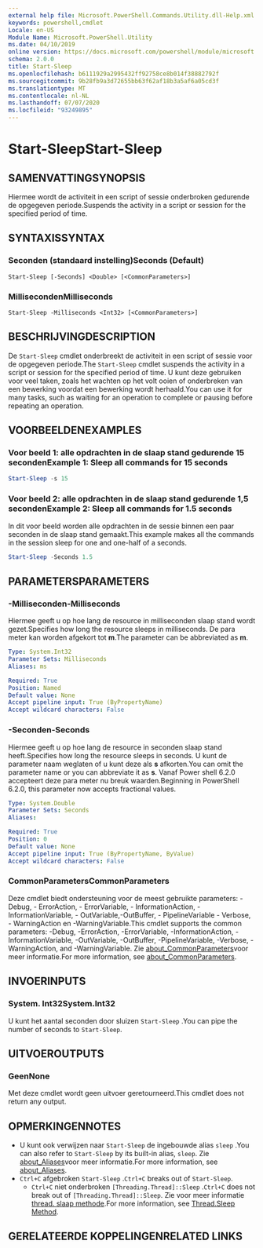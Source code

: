 ```yaml
---
external help file: Microsoft.PowerShell.Commands.Utility.dll-Help.xml
keywords: powershell,cmdlet
Locale: en-US
Module Name: Microsoft.PowerShell.Utility
ms.date: 04/10/2019
online version: https://docs.microsoft.com/powershell/module/microsoft.powershell.utility/start-sleep?view=powershell-7.1&WT.mc_id=ps-gethelp
schema: 2.0.0
title: Start-Sleep
ms.openlocfilehash: b6111929a2995432ff92758ce8b014f38882792f
ms.sourcegitcommit: 9b28fb9a3d72655bb63f62af18b3a5af6a05cd3f
ms.translationtype: MT
ms.contentlocale: nl-NL
ms.lasthandoff: 07/07/2020
ms.locfileid: "93249895"
---
```

# <span data-ttu-id="4edde-103">Start-Sleep</span><span class="sxs-lookup"><span data-stu-id="4edde-103">Start-Sleep</span></span>

## <span data-ttu-id="4edde-104">SAMENVATTING</span><span class="sxs-lookup"><span data-stu-id="4edde-104">SYNOPSIS</span></span>
<span data-ttu-id="4edde-105">Hiermee wordt de activiteit in een script of sessie onderbroken gedurende de opgegeven periode.</span><span class="sxs-lookup"><span data-stu-id="4edde-105">Suspends the activity in a script or session for the specified period of time.</span></span>

## <span data-ttu-id="4edde-106">SYNTAXIS</span><span class="sxs-lookup"><span data-stu-id="4edde-106">SYNTAX</span></span>

### <span data-ttu-id="4edde-107">Seconden (standaard instelling)</span><span class="sxs-lookup"><span data-stu-id="4edde-107">Seconds (Default)</span></span>

```
Start-Sleep [-Seconds] <Double> [<CommonParameters>]
```

### <span data-ttu-id="4edde-108">Milliseconden</span><span class="sxs-lookup"><span data-stu-id="4edde-108">Milliseconds</span></span>

```
Start-Sleep -Milliseconds <Int32> [<CommonParameters>]
```

## <span data-ttu-id="4edde-109">BESCHRIJVING</span><span class="sxs-lookup"><span data-stu-id="4edde-109">DESCRIPTION</span></span>

<span data-ttu-id="4edde-110">De `Start-Sleep` cmdlet onderbreekt de activiteit in een script of sessie voor de opgegeven periode.</span><span class="sxs-lookup"><span data-stu-id="4edde-110">The `Start-Sleep` cmdlet suspends the activity in a script or session for the specified period of time.</span></span> <span data-ttu-id="4edde-111">U kunt deze gebruiken voor veel taken, zoals het wachten op het volt ooien of onderbreken van een bewerking voordat een bewerking wordt herhaald.</span><span class="sxs-lookup"><span data-stu-id="4edde-111">You can use it for many tasks, such as waiting for an operation to complete or pausing before repeating an operation.</span></span>

## <span data-ttu-id="4edde-112">VOORBEELDEN</span><span class="sxs-lookup"><span data-stu-id="4edde-112">EXAMPLES</span></span>

### <span data-ttu-id="4edde-113">Voor beeld 1: alle opdrachten in de slaap stand gedurende 15 seconden</span><span class="sxs-lookup"><span data-stu-id="4edde-113">Example 1: Sleep all commands for 15 seconds</span></span>

```powershell
Start-Sleep -s 15
```

### <span data-ttu-id="4edde-114">Voor beeld 2: alle opdrachten in de slaap stand gedurende 1,5 seconden</span><span class="sxs-lookup"><span data-stu-id="4edde-114">Example 2: Sleep all commands for 1.5 seconds</span></span>

<span data-ttu-id="4edde-115">In dit voor beeld worden alle opdrachten in de sessie binnen een paar seconden in de slaap stand gemaakt.</span><span class="sxs-lookup"><span data-stu-id="4edde-115">This example makes all the commands in the session sleep for one and one-half of a seconds.</span></span>

```powershell
Start-Sleep -Seconds 1.5
```

## <span data-ttu-id="4edde-116">PARAMETERS</span><span class="sxs-lookup"><span data-stu-id="4edde-116">PARAMETERS</span></span>

### <span data-ttu-id="4edde-117">-Milliseconden</span><span class="sxs-lookup"><span data-stu-id="4edde-117">-Milliseconds</span></span>

<span data-ttu-id="4edde-118">Hiermee geeft u op hoe lang de resource in milliseconden slaap stand wordt gezet.</span><span class="sxs-lookup"><span data-stu-id="4edde-118">Specifies how long the resource sleeps in milliseconds.</span></span> <span data-ttu-id="4edde-119">De para meter kan worden afgekort tot **m**.</span><span class="sxs-lookup"><span data-stu-id="4edde-119">The parameter can be abbreviated as **m**.</span></span>

```yaml
Type: System.Int32
Parameter Sets: Milliseconds
Aliases: ms

Required: True
Position: Named
Default value: None
Accept pipeline input: True (ByPropertyName)
Accept wildcard characters: False
```

### <span data-ttu-id="4edde-120">-Seconden</span><span class="sxs-lookup"><span data-stu-id="4edde-120">-Seconds</span></span>

<span data-ttu-id="4edde-121">Hiermee geeft u op hoe lang de resource in seconden slaap stand heeft.</span><span class="sxs-lookup"><span data-stu-id="4edde-121">Specifies how long the resource sleeps in seconds.</span></span> <span data-ttu-id="4edde-122">U kunt de parameter naam weglaten of u kunt deze als **s** afkorten.</span><span class="sxs-lookup"><span data-stu-id="4edde-122">You can omit the parameter name or you can abbreviate it as **s**.</span></span> <span data-ttu-id="4edde-123">Vanaf Power shell 6.2.0 accepteert deze para meter nu breuk waarden.</span><span class="sxs-lookup"><span data-stu-id="4edde-123">Beginning in PowerShell 6.2.0, this parameter now accepts fractional values.</span></span>

```yaml
Type: System.Double
Parameter Sets: Seconds
Aliases:

Required: True
Position: 0
Default value: None
Accept pipeline input: True (ByPropertyName, ByValue)
Accept wildcard characters: False
```

### <span data-ttu-id="4edde-124">CommonParameters</span><span class="sxs-lookup"><span data-stu-id="4edde-124">CommonParameters</span></span>

<span data-ttu-id="4edde-125">Deze cmdlet biedt ondersteuning voor de meest gebruikte parameters: -Debug, - ErrorAction, - ErrorVariable, - InformationAction, -InformationVariable, - OutVariable,-OutBuffer, - PipelineVariable - Verbose, - WarningAction en -WarningVariable.</span><span class="sxs-lookup"><span data-stu-id="4edde-125">This cmdlet supports the common parameters: -Debug, -ErrorAction, -ErrorVariable, -InformationAction, -InformationVariable, -OutVariable, -OutBuffer, -PipelineVariable, -Verbose, -WarningAction, and -WarningVariable.</span></span> <span data-ttu-id="4edde-126">Zie [about_CommonParameters](../Microsoft.PowerShell.Core/About/about_CommonParameters.md)voor meer informatie.</span><span class="sxs-lookup"><span data-stu-id="4edde-126">For more information, see [about_CommonParameters](../Microsoft.PowerShell.Core/About/about_CommonParameters.md).</span></span>

## <span data-ttu-id="4edde-127">INVOER</span><span class="sxs-lookup"><span data-stu-id="4edde-127">INPUTS</span></span>

### <span data-ttu-id="4edde-128">System. Int32</span><span class="sxs-lookup"><span data-stu-id="4edde-128">System.Int32</span></span>

<span data-ttu-id="4edde-129">U kunt het aantal seconden door sluizen `Start-Sleep` .</span><span class="sxs-lookup"><span data-stu-id="4edde-129">You can pipe the number of seconds to `Start-Sleep`.</span></span>

## <span data-ttu-id="4edde-130">UITVOER</span><span class="sxs-lookup"><span data-stu-id="4edde-130">OUTPUTS</span></span>

### <span data-ttu-id="4edde-131">Geen</span><span class="sxs-lookup"><span data-stu-id="4edde-131">None</span></span>

<span data-ttu-id="4edde-132">Met deze cmdlet wordt geen uitvoer geretourneerd.</span><span class="sxs-lookup"><span data-stu-id="4edde-132">This cmdlet does not return any output.</span></span>

## <span data-ttu-id="4edde-133">OPMERKINGEN</span><span class="sxs-lookup"><span data-stu-id="4edde-133">NOTES</span></span>

- <span data-ttu-id="4edde-134">U kunt ook verwijzen naar `Start-Sleep` de ingebouwde alias `sleep` .</span><span class="sxs-lookup"><span data-stu-id="4edde-134">You can also refer to `Start-Sleep` by its built-in alias, `sleep`.</span></span> <span data-ttu-id="4edde-135">Zie [about_Aliases](../Microsoft.PowerShell.Core/About/about_Aliases.md)voor meer informatie.</span><span class="sxs-lookup"><span data-stu-id="4edde-135">For more information, see [about_Aliases](../Microsoft.PowerShell.Core/About/about_Aliases.md).</span></span>
- <span data-ttu-id="4edde-136">`Ctrl+C` afgebroken `Start-Sleep` .</span><span class="sxs-lookup"><span data-stu-id="4edde-136">`Ctrl+C` breaks out of `Start-Sleep`.</span></span>
  - <span data-ttu-id="4edde-137">`Ctrl+C` niet onderbroken `[Threading.Thread]::Sleep` .</span><span class="sxs-lookup"><span data-stu-id="4edde-137">`Ctrl+C` does not break out of `[Threading.Thread]::Sleep`.</span></span> <span data-ttu-id="4edde-138">Zie voor meer informatie [thread. slaap methode](/dotnet/api/system.threading.thread.sleep).</span><span class="sxs-lookup"><span data-stu-id="4edde-138">For more information, see [Thread.Sleep Method](/dotnet/api/system.threading.thread.sleep).</span></span>

## <span data-ttu-id="4edde-139">GERELATEERDE KOPPELINGEN</span><span class="sxs-lookup"><span data-stu-id="4edde-139">RELATED LINKS</span></span>

